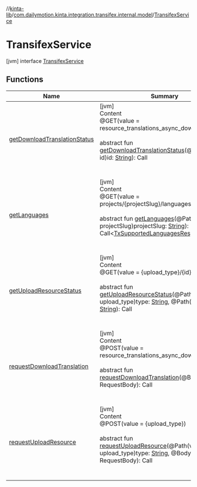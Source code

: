 //[kinta-lib](../../../index.md)/[com.dailymotion.kinta.integration.transifex.internal.model](../index.md)/[TransifexService](index.md)



# TransifexService  
 [jvm] interface [TransifexService](index.md)   


## Functions  
  
|  Name |  Summary | 
|---|---|
| <a name="com.dailymotion.kinta.integration.transifex.internal.model/TransifexService/getDownloadTranslationStatus/#kotlin.String/PointingToDeclaration/"></a>[getDownloadTranslationStatus](get-download-translation-status.md)| <a name="com.dailymotion.kinta.integration.transifex.internal.model/TransifexService/getDownloadTranslationStatus/#kotlin.String/PointingToDeclaration/"></a>[jvm]  <br>Content  <br>@GET(value = resource_translations_async_downloads/{id})  <br>  <br>abstract fun [getDownloadTranslationStatus](get-download-translation-status.md)(@Path(value = id)id: [String](https://kotlinlang.org/api/latest/jvm/stdlib/kotlin/-string/index.html)): Call<ResponseBody>  <br><br><br>|
| <a name="com.dailymotion.kinta.integration.transifex.internal.model/TransifexService/getLanguages/#kotlin.String/PointingToDeclaration/"></a>[getLanguages](get-languages.md)| <a name="com.dailymotion.kinta.integration.transifex.internal.model/TransifexService/getLanguages/#kotlin.String/PointingToDeclaration/"></a>[jvm]  <br>Content  <br>@GET(value = projects/{projectSlug}/languages)  <br>  <br>abstract fun [getLanguages](get-languages.md)(@Path(value = projectSlug)projectSlug: [String](https://kotlinlang.org/api/latest/jvm/stdlib/kotlin/-string/index.html)): Call<[TxSupportedLanguagesResponse](../-tx-supported-languages-response/index.md)>  <br><br><br>|
| <a name="com.dailymotion.kinta.integration.transifex.internal.model/TransifexService/getUploadResourceStatus/#kotlin.String#kotlin.String/PointingToDeclaration/"></a>[getUploadResourceStatus](get-upload-resource-status.md)| <a name="com.dailymotion.kinta.integration.transifex.internal.model/TransifexService/getUploadResourceStatus/#kotlin.String#kotlin.String/PointingToDeclaration/"></a>[jvm]  <br>Content  <br>@GET(value = {upload_type}/{id})  <br>  <br>abstract fun [getUploadResourceStatus](get-upload-resource-status.md)(@Path(value = upload_type)type: [String](https://kotlinlang.org/api/latest/jvm/stdlib/kotlin/-string/index.html), @Path(value = id)id: [String](https://kotlinlang.org/api/latest/jvm/stdlib/kotlin/-string/index.html)): Call<ResponseBody>  <br><br><br>|
| <a name="com.dailymotion.kinta.integration.transifex.internal.model/TransifexService/requestDownloadTranslation/#okhttp3.RequestBody/PointingToDeclaration/"></a>[requestDownloadTranslation](request-download-translation.md)| <a name="com.dailymotion.kinta.integration.transifex.internal.model/TransifexService/requestDownloadTranslation/#okhttp3.RequestBody/PointingToDeclaration/"></a>[jvm]  <br>Content  <br>@POST(value = resource_translations_async_downloads)  <br>  <br>abstract fun [requestDownloadTranslation](request-download-translation.md)(@Body()payload: RequestBody): Call<ResponseBody>  <br><br><br>|
| <a name="com.dailymotion.kinta.integration.transifex.internal.model/TransifexService/requestUploadResource/#kotlin.String#okhttp3.RequestBody/PointingToDeclaration/"></a>[requestUploadResource](request-upload-resource.md)| <a name="com.dailymotion.kinta.integration.transifex.internal.model/TransifexService/requestUploadResource/#kotlin.String#okhttp3.RequestBody/PointingToDeclaration/"></a>[jvm]  <br>Content  <br>@POST(value = {upload_type})  <br>  <br>abstract fun [requestUploadResource](request-upload-resource.md)(@Path(value = upload_type)type: [String](https://kotlinlang.org/api/latest/jvm/stdlib/kotlin/-string/index.html), @Body()payload: RequestBody): Call<ResponseBody>  <br><br><br>|

